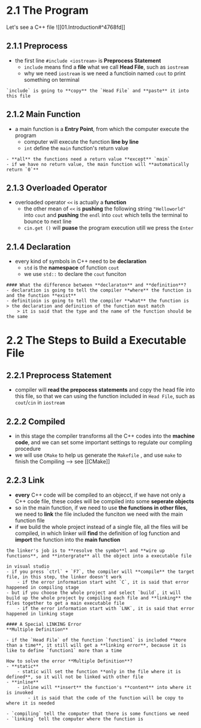 # 2.1 The Program
Let's see a C++ file
![[01.Introduction#^4768fd]]

## 2.1.1 Preprocess
- the first line `#include <iostream>` is **Preprocess Statement**
	- `include` means find a **file** what we call **Head File**, such as `iostream`
	- why we need `iostream` is we need a functioin named `cout` to print something on terminal
```ad-tip
`include` is going to **copy** the `Head File` and **paste** it into this file
```

## 2.1.2 Main Function
- a main function is a **Entry Point**, from which the computer execute the program
	- computer will execute the function **line by line**
	- `int` define the `main` function's return value
```ad-tip
- **all** the functions need a return value **except** `main`
- if we have no return value, the main function will **automatically return `0`**
```

## 2.1.3 Overloaded Operator
- overloaded operator `<<` is actually a **function**
	- the other mean of `<<` is **pushing** the following string `"Helloworld"` into `cout` and **pushing** the `endl` into `cout` which tells the terminal to bounce to next line
	- `cin.get ()` will **puase** the program execution utill we press the `Enter`

## 2.1.4 Declaration
- every kind of symbols in C++ need to be **declaration**
	- `std` is the **namespace** of function `cout`
	- we use `std::` to declare the `cout` funciton
```ad-faq
#### What the difference between **declaraton** and **definition**?
- declaration is going to tell the compiler **where** the function is and the function **exist**
- definitioin is going to tell the compiler **what** the function is
> the declaration and definition of the function must match
	> it is said that the type and the name of the function should be the same
```

# 2.2 The Steps to Build a Executable File
## 2.2.1 Preprocess Statement
- compiler will **read the prepocess statements** and copy the head file into this file, so that we can using the function included in `Head File`, such as `cout`/`cin` in `iostream`

## 2.2.2 Compiled
- in this stage the compiler transforms all the C++ codes into the **machine code**, and we can set some important settings to regulate our compling procedure
- we will use `CMake` to help us generate the `Makefile` , and use `make` to finish the Compiling --> see [[CMake]]

## 2.2.3 Link
- **every** C++ code will be compiled to an objecct, if we have not only a C++ code file, these codes will be compiled into some **seperate objects**
- so in the main function, if we need to use **the functions in other files,** we need to **link** the file included the funciton we need with the main function file
- if we build the whole project instead of a single file, all the files will be compiled, in which linker will **find** the definition of log function and **import** the function into the **main function**
```ad-note
the linker's job is to **resolve the symbo**l and **wire up functions**, and **intergrate** all the object into a executable file
```

```ad-example
in visual studio
- if you press `ctrl` + `F7`, the compiler will **compile** the target file, in this step, the linker doesn't work
	- if the error information start wiht `C`, it is said that error happened in compiling stage
- but if you choose the whole project and select `build`, it will build up the whole project by compiling each file and **linking** the files together to get a main executable file
	- if the error information start with `LNK`, it is said that error happened in linking stage
```
```ad-attention
#### A Special LINKING Error
**Multiple Definition**

- if the `Head File` of the function `function1` is included **more than a time**, it still will get a **linking error**, because it is like to define `function1` more than a time
```
```ad-seealso
How to solve the error **Multiple Definition**?
- **static**
	- static will set the function **only in the file where it is defined**, so it will not be linked with other file
- **inline**
	- inline will **insert** the function's **content** into where it is invoked
		- it is said that the code of the function will be copy to where it is needed
```

```ad-tip
- `compiling` tell the computer that there is some functions we need
- `linking` tell the computer where the function is
```


